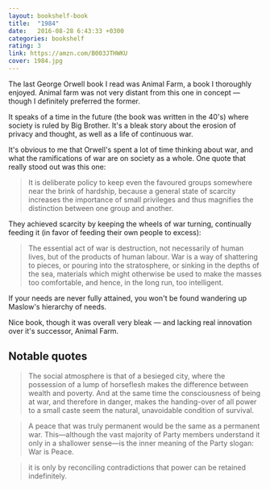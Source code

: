 ```yaml
---
layout: bookshelf-book
title:  "1984"
date:   2016-08-28 6:43:33 +0300
categories: bookshelf
rating: 3
link: https://amzn.com/B003JTHWKU
cover: 1984.jpg
---
```

The last George Orwell book I read was Animal Farm, a book I thoroughly enjoyed. Animal farm was not very distant from this one in concept &mdash; though I definitely preferred the former.

It speaks of a time in the future (the book was written in the 40's) where society is ruled by Big Brother. It's a bleak story about the erosion of privacy and thought, as well as a life of continuous war.

It's obvious to me that Orwell's spent a lot of time thinking about war, and what the ramifications of war are on society as a whole. One quote that really stood out was this one:

> It is deliberate policy to keep even the favoured groups somewhere near the brink of hardship, because a general state of scarcity increases the importance of small privileges and thus magnifies the distinction between one group and another.

They achieved scarcity by keeping the wheels of war turning, continually feeding it (in favor of feeding their own people to excess):

> The essential act of war is destruction, not necessarily of human lives, but of the products of human labour. War is a way of shattering to pieces, or pouring into the stratosphere, or sinking in the depths of the sea, materials which might otherwise be used to make the masses too comfortable, and hence, in the long run, too intelligent.

If your needs are never fully attained, you won't be found wandering up Maslow's hierarchy of needs.

Nice book, though it was overall very bleak &mdash; and lacking real innovation over it's successor, Animal Farm.

## Notable quotes

> The social atmosphere is that of a besieged city, where the possession of a lump of horseflesh makes the difference between wealth and poverty. And at the same time the consciousness of being at war, and therefore in danger, makes the handing-over of all power to a small caste seem the natural, unavoidable condition of survival.

> A peace that was truly permanent would be the same as a permanent war. This—although the vast majority of Party members understand it only in a shallower sense—is the inner meaning of the Party slogan: War is Peace.

> it is only by reconciling contradictions that power can be retained indefinitely.
